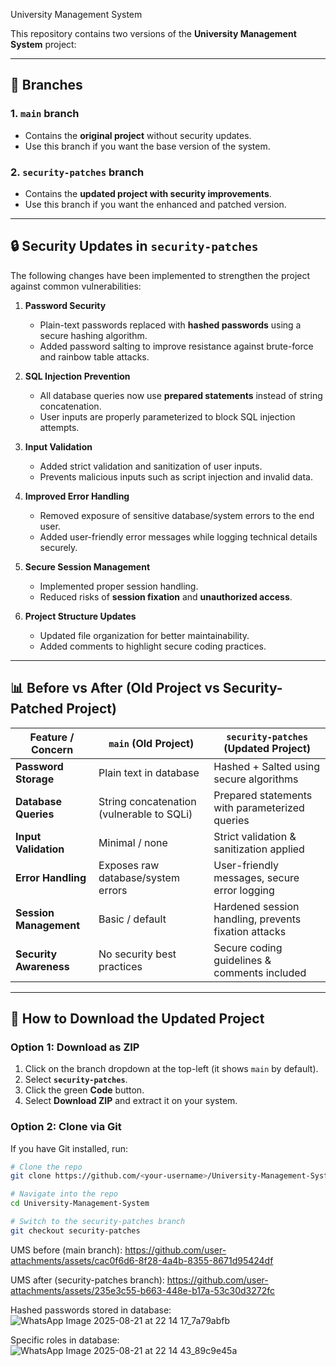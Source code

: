University Management System

This repository contains two versions of the **University Management System** project:

---

## 📌 Branches

### 1. `main` branch
- Contains the **original project** without security updates.
- Use this branch if you want the base version of the system.

### 2. `security-patches` branch
- Contains the **updated project with security improvements**.
- Use this branch if you want the enhanced and patched version.

---

## 🔒 Security Updates in `security-patches`

The following changes have been implemented to strengthen the project against common vulnerabilities:

1. **Password Security**
   - Plain-text passwords replaced with **hashed passwords** using a secure hashing algorithm.
   - Added password salting to improve resistance against brute-force and rainbow table attacks.

2. **SQL Injection Prevention**
   - All database queries now use **prepared statements** instead of string concatenation.
   - User inputs are properly parameterized to block SQL injection attempts.

3. **Input Validation**
   - Added strict validation and sanitization of user inputs.
   - Prevents malicious inputs such as script injection and invalid data.

4. **Improved Error Handling**
   - Removed exposure of sensitive database/system errors to the end user.
   - Added user-friendly error messages while logging technical details securely.

5. **Secure Session Management**
   - Implemented proper session handling.
   - Reduced risks of **session fixation** and **unauthorized access**.

6. **Project Structure Updates**
   - Updated file organization for better maintainability.
   - Added comments to highlight secure coding practices.

---

## 📊 Before vs After (Old Project vs Security-Patched Project)

| Feature / Concern         | `main` (Old Project)                            | `security-patches` (Updated Project)                  |
|----------------------------|------------------------------------------------|------------------------------------------------------|
| **Password Storage**       | Plain text in database                         | Hashed + Salted using secure algorithms              |
| **Database Queries**       | String concatenation (vulnerable to SQLi)      | Prepared statements with parameterized queries       |
| **Input Validation**       | Minimal / none                                 | Strict validation & sanitization applied             |
| **Error Handling**         | Exposes raw database/system errors             | User-friendly messages, secure error logging         |
| **Session Management**     | Basic / default                                | Hardened session handling, prevents fixation attacks |
| **Security Awareness**     | No security best practices                     | Secure coding guidelines & comments included         |

---

## 🔽 How to Download the Updated Project

### Option 1: Download as ZIP
1. Click on the branch dropdown at the top-left (it shows `main` by default).
2. Select **`security-patches`**.
3. Click the green **Code** button.
4. Select **Download ZIP** and extract it on your system.

### Option 2: Clone via Git
If you have Git installed, run:

```bash
# Clone the repo
git clone https://github.com/<your-username>/University-Management-System.git

# Navigate into the repo
cd University-Management-System

# Switch to the security-patches branch
git checkout security-patches
```
UMS before (main branch):
https://github.com/user-attachments/assets/cac0f6d6-8f28-4a4b-8355-8671d95424df

UMS after (security-patches branch):
https://github.com/user-attachments/assets/235e3c55-b663-448e-b17a-53c30d3272fc

Hashed passwords stored in database:
![WhatsApp Image 2025-08-21 at 22 14 17_7a79abfb](https://github.com/user-attachments/assets/d4ce9b9f-176c-47e5-882a-e25171d8ea1d)

Specific roles in database:
![WhatsApp Image 2025-08-21 at 22 14 43_89c9e45a](https://github.com/user-attachments/assets/dee6c04e-b503-4b59-bcdb-cd25b308828e)

